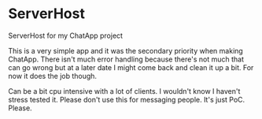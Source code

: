 # ServerHost
ServerHost for my ChatApp project

This is a very simple app and it was the secondary priority when making ChatApp.
There isn't much error handling because there's not much that can go wrong but at a later date
I might come back and clean it up a bit. For now it does the job though.

Can be a bit cpu intensive with a lot of clients. I wouldn't know I haven't stress tested it.
Please don't use this for messaging people. It's just PoC.
Please.

